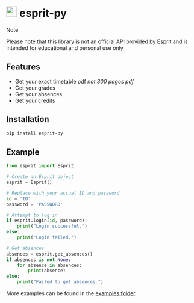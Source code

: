 # <img src="https://esprit.tn/favicon.ico" width="28px" /> esprit-py

> [!NOTE]
> Please note that this library is not an official API provided by Esprit and is intended for educational and personal use only.

## Features

- Get your exact timetable pdf *not 300 pages pdf*
- Get your grades
- Get your absences
- Get your credits

## Installation

```bash
pip install esprit-py
```

## Example

```python
from esprit import Esprit

# Create an Esprit object
esprit = Esprit()

# Replace with your actual ID and password
id = 'ID'
password = 'PASSWORD'

# Attempt to log in
if esprit.login(id, password):
    print("Login successful.")
else:
    print("Login failed.")

# Get absences
absences = esprit.get_absences()
if absences is not None:
    for absence in absences:
        print(absence)
else:
    print("Failed to get absences.")
```
More examples can be found in the [examples folder](examples)